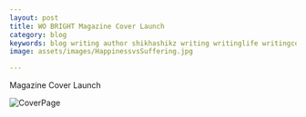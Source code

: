 ```yaml
---
layout: post
title: WO BRIGHT Magazine Cover Launch
category: blog
keywords: blog writing author shikhashikz writing writinglife writingcommunity magazine wobright coverlaunch
image: assets/images/HappinessvsSuffering.jpg

---
```

Magazine Cover Launch

![CoverPage](https://github.com/shikhashikz/shikhashikz.github.io/blob/56315f323a29d0b9db8a1e8dd76f6811c01c1626/assets/images/Magazine%20Cover.jpeg)
